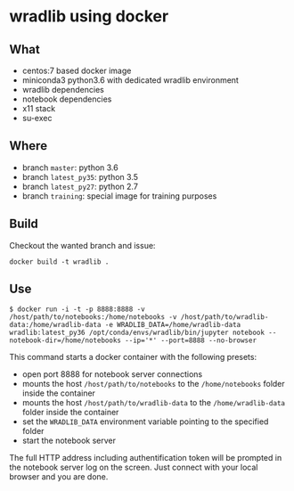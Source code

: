 # wradlib using docker

## What

- centos:7 based docker image
- miniconda3 python3.6 with dedicated wradlib environment
- wradlib dependencies
- notebook dependencies
- x11 stack
- su-exec

## Where

- branch `master`: python 3.6
- branch `latest_py35`: python 3.5
- branch `latest_py27`: python 2.7
- branch `training`: special image for training purposes

## Build

Checkout the wanted branch and issue:

```shell
docker build -t wradlib .
```

## Use

```shell
$ docker run -i -t -p 8888:8888 -v /host/path/to/notebooks:/home/notebooks -v /host/path/to/wradlib-data:/home/wradlib-data -e WRADLIB_DATA=/home/wradlib-data wradlib:latest_py36 /opt/conda/envs/wradlib/bin/jupyter notebook --notebook-dir=/home/notebooks --ip='*' --port=8888 --no-browser
```

This command starts a docker container with the following presets:

- open port 8888 for notebook server connections
- mounts the host `/host/path/to/notebooks` to the `/home/notebooks` folder inside the container
- mounts the host `/host/path/to/wradlib-data` to the `/home/wradlib-data` folder inside the container
- set the `WRADLIB_DATA` environment variable pointing to the specified folder
- start the notebook server


The full HTTP address including authentification token will be prompted in the notebook server log on the screen. Just connect with your local browser and you are done.